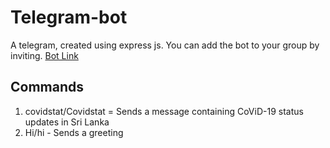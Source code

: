 # Telegram-bot
A telegram, created using express js. You can add the bot to your group by inviting. [Bot Link](t.me/rw9_bot)
## Commands

1. covidstat/Covidstat = Sends a message containing CoViD-19 status updates in Sri Lanka
2. Hi/hi - Sends a greeting

